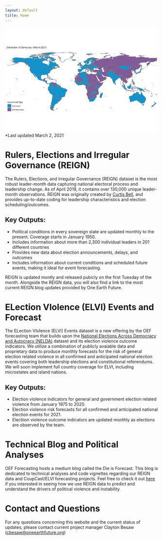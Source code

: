 ```yaml
---
layout: default
title: Home
---
```


![](assets/img/REIGN_PLOT_2021_3.png?raw=true)
*Last updated March 2, 2021


# Rulers, Elections and Irregular Governance (REIGN)

The Rulers, Elections, and Irregular Governance (REIGN) dataset is the most robust leader-month data capturing national electoral process and leadership change. As of April 2019, it contains over 130,000 unique leader-month observations. 
REIGN was originally created by [Curtis Bell](https://scholar.google.com/citations?user=WKi4SYIAAAAJ&hl=en), and provides up-to-date coding for leadership characteristics and election scheduling/outcomes.

## Key Outputs:
* Political conditions in every sovereign state are updated monthly to the present. Coverage starts in January 1950.
* Includes information about more than 2,300 individual leaders in 201 different countries
* Provides new data about election announcements, delays, and outcomes
* Includes information about current conditions and scheduled future events, making it ideal for event forecasting.

REIGN is updated montly and released pubicly on the first Tuesday of the month. Alongside the REIGN data, you will also find a link to the most current REIGN blog updates
provided by One Earth Future. 


# ELection VIolence (ELVI) Events and Forecast

The ELection VIolence (ELVI) Events dataset is a new offering by the OEF forecasting team that builds upon the [National Elections Across Democracy and Autocracy (NELDA)](https://nelda.co/) dataset and its election violence outcome indicators. We utilize a combination of publicly avaiable data
and proprietary data to produce monthly forecasts for the risk of general election related violence in all confirmed and anticipated national election events covering both leadership elections and constitutional referendums. We will soon implement full country
coverage for ELVI, including microstates and island nations. 

## Key Outputs:
* Election violence indicators for general and government election related violence from January 1975 to 2020.
* Election violence risk forecasts for all confirmed and anticipated national election events for 2021.
* Electiion violence outcome indicators are updated monthly as elections are observed by the team. 

# Technical Blog and Political Analyses

OEF Forecasting hosts a medium blog called the Die is Forecast. This blog is dedicated to technical analyses and code vignettes regarding our REIGN data and CoupCast/ELVI forecasting projects. Feel free to check it out 
[here](https://medium.com/the-die-is-forecast) if you interested in seeing how we use REIGN data to predict and understand the drivers of political violence and instability. 

# Contact and Questions

For any questions concerning this website and the current status of updates, please contact current project manager
Clayton Besaw (<cbesaw@oneearthfuture.org>) 





